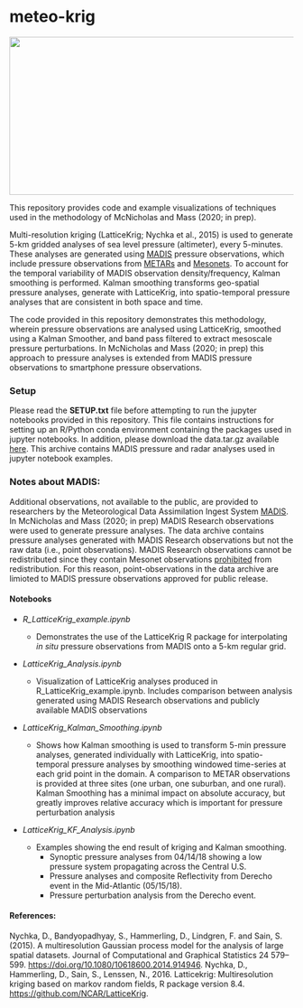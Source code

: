# meteo-krig


<img width="1680" height="280" src="data/Plots/20180515/altimeter_derecho.gif">

This repository provides code and example visualizations of techniques used in the methodology of McNicholas and Mass (2020; in prep). 

Multi-resolution kriging (LatticeKrig; Nychka et al., 2015) is used to generate 5-km gridded analyses of sea level pressure (altimeter), every 5-minutes. These analyses are generated using [MADIS](https://madis.ncep.noaa.gov/madis_sfc.shtml) pressure observations, which include pressure observations from [METARs](https://madis.ncep.noaa.gov/madis_metar.shtml) and [Mesonets](https://madis.ncep.noaa.gov/madis_mesonet.shtml). To account for the temporal variability of MADIS observation density/frequency, Kalman smoothing is performed. Kalman smoothing transforms geo-spatial pressure analyses, generate with LatticeKrig, into spatio-temporal pressure analyses that are consistent in both space and time. 

The code provided in this repository demonstrates this methodology, wherein pressure observations are analysed using LatticeKrig, smoothed using a Kalman Smoother, and band pass filtered to extract mesoscale pressure perturbations. In McNicholas and Mass (2020; in prep) this approach to pressure analyses is extended from MADIS pressure observations to smartphone pressure observations.

### Setup

Please read the **SETUP.txt** file before attempting to run the jupyter notebooks provided in this repository. This file contains
instructions for setting up an R/Python conda environment containing the packages used in jupyter notebooks. In addition, please download the data.tar.gz available [here](https://drive.google.com/file/d/1q418t9YtHSTO01FbQH-eCprvaReaf2XU/view?usp=sharing). This archive contains MADIS pressure and radar analyses used in jupyter notebook examples.

### Notes about MADIS:
Additional observations, not available to the public, are provided to researchers by the Meteorological Data Assimilation Ingest System [MADIS](https://madis.ncep.noaa.gov/). In McNicholas and Mass (2020; in prep) MADIS Research observations were used to generate pressure analyses. The data archive contains pressure analyses generated with MADIS Research observations but not the raw data (i.e., point observations). MADIS Research observations cannot be redistributed since they contain Mesonet observations [prohibited](https://madis.ncep.noaa.gov/madis_restrictions.shtml) from redistribution. For this reason, point-observations in the data archive are limioted to MADIS pressure observations approved for public release.

#### Notebooks

- *R_LatticeKrig_example.ipynb*
   - Demonstrates the use of the LatticeKrig R package for interpolating *in situ* pressure observations from MADIS onto a 5-km regular grid.

- *LatticeKrig_Analysis.ipynb*
   - Visualization of LatticeKrig analyses produced in R_LatticeKrig_example.ipynb. Includes comparison between analysis generated
   using MADIS Research observations and publicly available MADIS observations

- *LatticeKrig_Kalman_Smoothing.ipynb*
   - Shows how Kalman smoothing is used to transform 5-min pressure analyses, generated individually with LatticeKrig, into 
   spatio-temporal pressure analyses by smoothing windowed time-series at each grid point in the domain.
   A comparison to METAR observations is provided at three sites (one urban, one suburban, and one rural).
   Kalman Smoothing has a minimal impact on absolute accuracy, but greatly improves relative accuracy which is important for pressure perturbation analysis

- *LatticeKrig_KF_Analysis.ipynb*
   - Examples showing the end result of kriging and Kalman smoothing. 
      - Synoptic pressure analyses from 04/14/18 showing a low pressure system propagating across the Central U.S.
      - Pressure analyses and composite Reflectivity from Derecho event in the Mid-Atlantic (05/15/18).
      - Pressure perturbation analysis from the Derecho event.

#### References:
Nychka, D., Bandyopadhyay, S., Hammerling, D., Lindgren, F. and Sain, S. (2015). A multiresolution Gaussian process model for the analysis of large spatial datasets. Journal of Computational and Graphical Statistics 24 579–599. https://doi.org/10.1080/10618600.2014.914946.
Nychka, D., Hammerling, D., Sain, S., Lenssen, N., 2016. Latticekrig: Multiresolution kriging based on markov random fields, R package version 8.4. https://github.com/NCAR/LatticeKrig.
